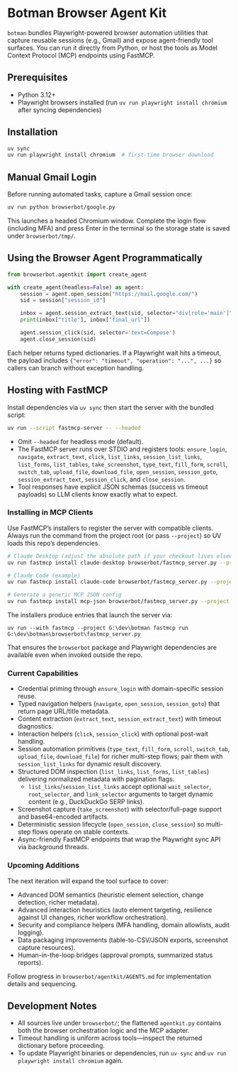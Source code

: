 # Botman Browser Agent Kit

`botman` bundles Playwright-powered browser automation utilities that capture reusable sessions (e.g., Gmail) and expose agent-friendly tool surfaces. You can run it directly from Python, or host the tools as Model Context Protocol (MCP) endpoints using FastMCP.

## Prerequisites

- Python 3.12+
- Playwright browsers installed (run `uv run playwright install chromium` after syncing dependencies)

## Installation

```bash
uv sync
uv run playwright install chromium  # first-time browser download
```

## Manual Gmail Login

Before running automated tasks, capture a Gmail session once:

```bash
uv run python browserbot/google.py
```

This launches a headed Chromium window. Complete the login flow (including MFA) and press Enter in the terminal so the storage state is saved under `browserbot/tmp/`.

## Using the Browser Agent Programmatically

```python
from browserbot.agentkit import create_agent

with create_agent(headless=False) as agent:
    session = agent.open_session("https://mail.google.com/")
    sid = session["session_id"]

    inbox = agent.session_extract_text(sid, selector="div[role='main']")
    print(inbox["title"], inbox["final_url"])

    agent.session_click(sid, selector='text=Compose')
    agent.close_session(sid)
```

Each helper returns typed dictionaries. If a Playwright wait hits a timeout, the payload includes `{"error": "timeout", "operation": "...", ...}` so callers can branch without exception handling.

## Hosting with FastMCP

Install dependencies via `uv sync` then start the server with the bundled script:

```bash
uv run --script fastmcp-server -- --headed
```

- Omit `--headed` for headless mode (default).
- The FastMCP server runs over STDIO and registers tools: `ensure_login`, `navigate`, `extract_text`, `click`, `list_links`, `session_list_links`, `list_forms`, `list_tables`, `take_screenshot`, `type_text`, `fill_form`, `scroll`, `switch_tab`, `upload_file`, `download_file`, `open_session`, `session_goto`, `session_extract_text`, `session_click`, and `close_session`.
- Tool responses have explicit JSON schemas (success vs timeout payloads) so LLM clients know exactly what to expect.

### Installing in MCP Clients

Use FastMCP’s installers to register the server with compatible clients. Always run the command from the project root (or pass `--project`) so UV loads this repo’s dependencies.

```bash
# Claude Desktop (adjust the absolute path if your checkout lives elsewhere)
uv run fastmcp install claude-desktop browserbot/fastmcp_server.py --project G:\dev\botman

# Claude Code (example)
uv run fastmcp install claude-code browserbot/fastmcp_server.py --project G:\dev\botman

# Generate a generic MCP JSON config
uv run fastmcp install mcp-json browserbot/fastmcp_server.py --project G:\dev\botman
```

The installers produce entries that launch the server via:

```
uv run --with fastmcp --project G:\dev\botman fastmcp run G:\dev\botman\browserbot\fastmcp_server.py
```

That ensures the `browserbot` package and Playwright dependencies are available even when invoked outside the repo.

### Current Capabilities

- Credential priming through `ensure_login` with domain-specific session reuse.
- Typed navigation helpers (`navigate`, `open_session`, `session_goto`) that return page URL/title metadata.
- Content extraction (`extract_text`, `session_extract_text`) with timeout diagnostics.
- Interaction helpers (`click`, `session_click`) with optional post-wait handling.
- Session automation primitives (`type_text`, `fill_form`, `scroll`, `switch_tab`, `upload_file`, `download_file`) for richer multi-step flows; pair them with `session_list_links` for dynamic result discovery.
- Structured DOM inspection (`list_links`, `list_forms`, `list_tables`) delivering normalized metadata with pagination flags.
  - `list_links`/`session_list_links` accept optional `wait_selector`, `root_selector`, and `link_selector` arguments to target dynamic content (e.g., DuckDuckGo SERP links).
- Screenshot capture (`take_screenshot`) with selector/full-page support and base64-encoded artifacts.
- Deterministic session lifecycle (`open_session`, `close_session`) so multi-step flows operate on stable contexts.
- Async-friendly FastMCP endpoints that wrap the Playwright sync API via background threads.

### Upcoming Additions

The next iteration will expand the tool surface to cover:

- Advanced DOM semantics (heuristic element selection, change detection, richer metadata).
- Advanced interaction heuristics (auto element targeting, resilience against UI changes, richer workflow orchestration).
- Security and compliance helpers (MFA handling, domain allowlists, audit logging).
- Data packaging improvements (table-to-CSV/JSON exports, screenshot capture resources).
- Human-in-the-loop bridges (approval prompts, summarized status reports).

Follow progress in `browserbot/agentkit/AGENTS.md` for implementation details and sequencing.

## Development Notes

- All sources live under `browserbot/`; the flattened `agentkit.py` contains both the browser orchestration logic and the MCP adapter.
- Timeout handling is uniform across tools—inspect the returned dictionary before proceeding.
- To update Playwright binaries or dependencies, run `uv sync` and `uv run playwright install chromium` again.
